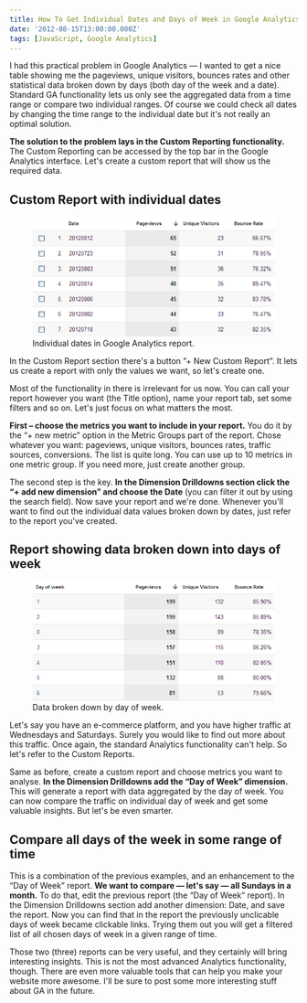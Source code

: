 ```yaml
---
title: How To Get Individual Dates and Days of Week in Google Analytics
date: '2012-08-15T13:00:00.000Z'
tags: [JavaScript, Google Analytics]
---
```


I had this practical problem in Google Analytics — I wanted to get a nice table showing me the pageviews, unique visitors, bounces rates and other statistical data broken down by days (both day of the week and a date). Standard GA functionality lets us only see the aggregated data from a time range or compare two individual ranges. Of course we could check all dates by changing the time range to the individual date but it's not really an optimal solution.

**The solution to the problem lays in the Custom Reporting functionality.** The Custom Reporting can be accessed by the top bar in the Google Analytics interface. Let's create a custom report that will show us the required data.

## Custom Report with individual dates

<figure>
  <img src="./individual-dates-in-google-analytics.png">
  <figcaption>Individual dates in Google Analytics report.</figcaption>
</figure>

In the Custom Report section there's a button ”+ New Custom Report”. It lets us create a report with only the values we want, so let's create one.

Most of the functionality in there is irrelevant for us now. You can call your report however you want (the Title option), name your report tab, set some filters and so on. Let's just focus on what matters the most.

**First – choose the metrics you want to include in your report.** You do it by the “+ new metric” option in the Metric Groups part of the report. Chose whatever you want: pageviews, unique visitors, bounces rates, traffic sources, conversions. The list is quite long. You can use up to 10 metrics in one metric group. If you need more, just create another group.

The second step is the key. **In the Dimension Drilldowns section click the “+ add new dimension” and choose the Date** (you can filter it out by using the search field). Now save your report and we're done. Whenever you'll want to find out the individual data values broken down by dates, just refer to the report you've created.

## Report showing data broken down into days of week

<figure>
  <img src="./day-of-week1.png">
  <figcaption>Data broken down by day of week.</figcaption>
</figure>

Let's say you have an e-commerce platform, and you have higher traffic at Wednesdays and Saturdays. Surely you would like to find out more about this traffic. Once again, the standard Analytics functionality can't help. So let's refer to the Custom Reports.

Same as before, create a custom report and choose metrics you want to analyse. **In the Dimension Drilldowns add the “Day of Week” dimension.** This will generate a report with data aggregated by the day of week. You can now compare the traffic on individual day of week and get some valuable insights. But let's be even smarter.

## Compare all days of the week in some range of time

This is a combination of the previous examples, and an enhancement to the “Day of Week” report. **We want to compare — let's say — all Sundays in a month.** To do that, edit the previous report (the “Day of Week” report). In the Dimension Drilldowns section add another dimension: Date, and save the report. Now you can find that in the report the previously unclicable days of week became clickable links. Trying them out you will get a filtered list of all chosen days of week in a given range of time.

Those two (three) reports can be very useful, and they certainly will bring interesting insights. This is not the most advanced Analytics functionality, though. There are even more valuable tools that can help you make your website more awesome. I'll be sure to post some more interesting stuff about GA in the future.
